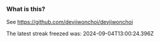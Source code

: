 
### What is this?

See https://github.com/devjiwonchoi/devjiwonchoi

The latest streak freezed was: 2024-09-04T13:00:24.396Z
